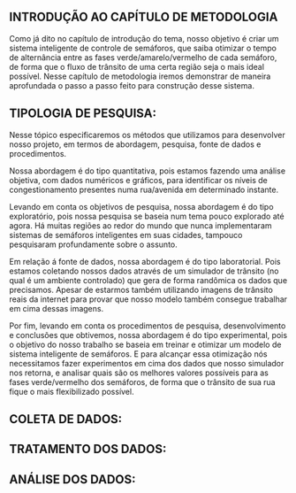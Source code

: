 ## INTRODUÇÃO AO CAPÍTULO DE METODOLOGIA

Como já dito no capítulo de introdução do tema, nosso objetivo é criar um sistema inteligente de controle de semáforos, que saiba otimizar o tempo de alternância
entre as fases verde/amarelo/vermelho de cada semáforo, de forma que o fluxo de trânsito de uma certa região seja o mais ideal possível. 
Nesse capítulo de metodologia iremos demonstrar de maneira aprofundada o passo a passo feito para construção desse sistema.

## TIPOLOGIA DE PESQUISA: 
Nesse tópico especificaremos os métodos que utilizamos para desenvolver nosso projeto, em termos de abordagem, pesquisa, fonte de dados e procedimentos.

Nossa abordagem é do tipo quantitativa, pois estamos fazendo uma análise objetiva, com dados numéricos e gráficos, para identificar os níveis de congestionamento presentes numa rua/avenida em determinado instante. 

Levando em conta os objetivos de pesquisa, nossa abordagem é do tipo exploratório, pois nossa pesquisa se baseia num tema pouco explorado até agora. Há muitas regiões ao redor do mundo que nunca implementaram sistemas de semáforos inteligentes em suas cidades, tampouco pesquisaram profundamente sobre o assunto.

Em relação á fonte de dados, nossa abordagem é do tipo laboratorial. Pois estamos coletando nossos dados através de um simulador de trânsito (no qual é um ambiente controlado) que gera de forma randômica os dados que precisamos. Apesar de estarmos também utilizando imagens de trânsito reais da internet para provar que nosso modelo também consegue trabalhar em cima dessas imagens.

Por fim, levando em conta os procedimentos de pesquisa, desenvolvimento e conclusões que obtivemos, nossa abordagem é do tipo experimental, pois o objetivo do nosso trabalho se baseia em treinar e otimizar um modelo de sistema inteligente de semáforos. E para alcançar essa otimização nós necessitamos fazer experimentos em cima dos dados que nosso simulador nos retorna, e analisar quais são os melhores valores possíveis para as fases verde/vermelho dos semáforos, de forma que o trânsito de sua rua fique o mais flexibilizado possível.

## COLETA DE DADOS:

## TRATAMENTO DOS DADOS:

## ANÁLISE DOS DADOS:
